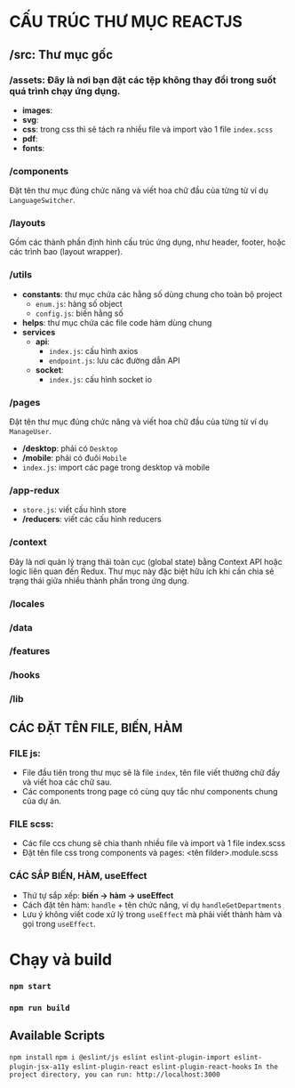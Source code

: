# CẤU TRÚC THƯ MỤC REACTJS 

## /src: Thư mục gốc

### /assets: Đây là nơi bạn đặt các tệp không thay đổi trong suốt quá trình chạy ứng dụng.
- **images**:
- **svg**:
- **css**: trong css thì sẽ tách ra nhiều file và import vào 1 file `index.scss`
- **pdf**:
- **fonts**:

### /components
Đặt tên thư mục đúng chức năng và viết hoa chữ đầu của từng từ ví dụ `LanguageSwitcher`.

### /layouts
Gồm các thành phần định hình cấu trúc ứng dụng, như header, footer, hoặc các trình bao (layout wrapper).

### /utils
- **constants**: thư mục chứa các hằng số dùng chung cho toàn bộ project
  - `enum.js`: hàng số object
  - `config.js`: biến hằng số
- **helps**: thư mục chứa các file code hàm dùng chung
- **services**
  - **api**: 
    - `index.js`: cấu hình axios
    - `endpoint.js`: lưu các đường dẫn API
  - **socket**:
    - `index.js`: cấu hình socket io

### /pages
Đặt tên thư mục đúng chức năng và viết hoa chữ đầu của từng từ ví dụ `ManageUser`.
- **/desktop**: phải có `Desktop`
- **/mobile**: phải có đuôi `Mobile`
- `index.js`: import các page trong desktop và mobile

### /app-redux
- `store.js`: viết cấu hình store
- **/reducers**: viết các cấu hình reducers

### /context
Đây là nơi quản lý trạng thái toàn cục (global state) bằng Context API hoặc logic liên quan đến Redux. Thư mục này đặc biệt hữu ích khi cần chia sẻ trạng thái giữa nhiều thành phần trong ứng dụng.

### /locales
### /data
### /features
### /hooks
### /lib

## CÁC ĐẶT TÊN FILE, BIẾN, HÀM

### FILE js:
- File đầu tiên trong thư mục sẽ là file `index`, tên file viết thường chữ đầy và viết hoa các chữ sau.
- Các components trong page có cùng quy tắc như components chung của dự án.

### FILE scss:
- Các file ccs chung sẽ chia thanh nhiều file và import và 1 file index.scss
- Đặt tên file css trong components và pages: <tên filder>.module.scss

### CÁC SẮP BIẾN, HÀM, useEffect
- Thứ tự sắp xếp: **biến -> hàm -> useEffect**
- Cách đặt tên hàm: `handle` + tên chức năng, ví dụ `handleGetDepartments`
- Lưu ý không viết code xử lý trong `useEffect` mà phải viết thành hàm và gọi trong `useEffect`.

# Chạy và build
### `npm start`
### `npm run build`

## Available Scripts
`npm install`
`npm i @eslint/js eslint eslint-plugin-import eslint-plugin-jsx-a11y eslint-plugin-react eslint-plugin-react-hooks`
`In the project directory, you can run: http://localhost:3000`